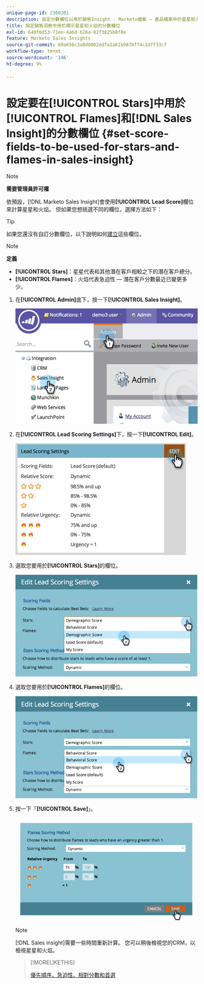 ```yaml
---
unique-page-id: 2360301
description: 設定分數欄位以用於銷售Insight - Marketo檔案 — 產品檔案中的星星和火
title: 設定銷售洞察中用於標示星星和火焰的分數欄位
exl-id: 640f6d53-71ee-4a6d-b28a-82f3825b8f8e
feature: Marketo Sales Insights
source-git-commit: 09a656c3a0d0002edfa1a61b987bff4c1dff33cf
workflow-type: tm+mt
source-wordcount: '146'
ht-degree: 9%

---
```


# 設定要在[!UICONTROL Stars]中用於[!UICONTROL Flames]和[!DNL Sales Insight]的分數欄位 {#set-score-fields-to-be-used-for-stars-and-flames-in-sales-insight}

>[!NOTE]
>
>**需要管理員許可權**

依預設，[!DNL Marketo Sales Insight]會使用&#x200B;**[!UICONTROL Lead Score]**&#x200B;欄位來計算星星和火焰。 但如果您想挑選不同的欄位，選擇方法如下：

>[!TIP]
>
>如果您還沒有自訂分數欄位，以下說明如何[建立](/help/marketo/product-docs/administration/field-management/create-a-custom-field-in-marketo.md)這些欄位。

>[!NOTE]
>
>**定義**
>
>* **[!UICONTROL Stars]**：星星代表和其他潛在客戶相較之下的潛在客戶總分。
>* **[!UICONTROL Flames]**：火焰代表急迫性 — 潛在客戶分數最近已變更多少。
>

1. 在&#x200B;**[!UICONTROL Admin]**&#x200B;底下，按一下&#x200B;**[!UICONTROL Sales Insight]**。

   ![](assets/image2014-9-16-13-3a27-3a19.png)

1. 在&#x200B;**[!UICONTROL Lead Scoring Settings]**&#x200B;下，按一下&#x200B;**[!UICONTROL Edit]**。

   ![](assets/image2014-9-16-13-3a27-3a33.png)

1. 選取您要用於&#x200B;**[!UICONTROL Stars]**&#x200B;的欄位。

   ![](assets/image2014-9-16-13-3a27-3a45.png)

1. 選取您要用於&#x200B;**[!UICONTROL Flames]**&#x200B;的欄位。

   ![](assets/image2014-9-16-13-3a28-3a1.png)

1. 按一下「**[!UICONTROL Save]**」。

   ![](assets/image2014-9-16-13-3a28-3a18.png)

   >[!NOTE]
   >
   >[!DNL Sales insight]需要一些時間重新計算。 您可以稍後檢視您的CRM，以檢視星星和火焰。

   >[!MORELIKETHIS]
   >
   >[優先順序、急迫性、相對分數和首選](/help/marketo/product-docs/marketo-sales-insight/msi-for-salesforce/features/stars-and-flames/priority-urgency-relative-score-and-best-bets.md)
